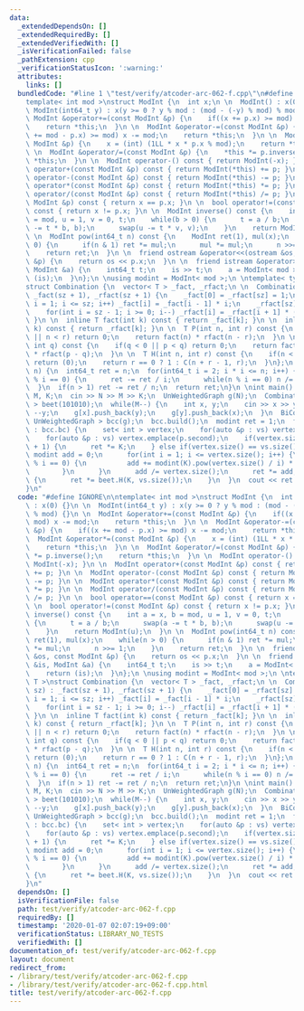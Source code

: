 ```yaml
---
data:
  _extendedDependsOn: []
  _extendedRequiredBy: []
  _extendedVerifiedWith: []
  _isVerificationFailed: false
  _pathExtension: cpp
  _verificationStatusIcon: ':warning:'
  attributes:
    links: []
  bundledCode: "#line 1 \"test/verify/atcoder-arc-062-f.cpp\"\n#define IGNORE\n\n\
    template< int mod >\nstruct ModInt {\n  int x;\n \n  ModInt() : x(0) {}\n \n \
    \ ModInt(int64_t y) : x(y >= 0 ? y % mod : (mod - (-y) % mod) % mod) {}\n \n \
    \ ModInt &operator+=(const ModInt &p) {\n    if((x += p.x) >= mod) x -= mod;\n\
    \    return *this;\n  }\n \n  ModInt &operator-=(const ModInt &p) {\n    if((x\
    \ += mod - p.x) >= mod) x -= mod;\n    return *this;\n  }\n \n  ModInt &operator*=(const\
    \ ModInt &p) {\n    x = (int) (1LL * x * p.x % mod);\n    return *this;\n  }\n\
    \ \n  ModInt &operator/=(const ModInt &p) {\n    *this *= p.inverse();\n    return\
    \ *this;\n  }\n \n  ModInt operator-() const { return ModInt(-x); }\n \n  ModInt\
    \ operator+(const ModInt &p) const { return ModInt(*this) += p; }\n \n  ModInt\
    \ operator-(const ModInt &p) const { return ModInt(*this) -= p; }\n \n  ModInt\
    \ operator*(const ModInt &p) const { return ModInt(*this) *= p; }\n \n  ModInt\
    \ operator/(const ModInt &p) const { return ModInt(*this) /= p; }\n \n  bool operator==(const\
    \ ModInt &p) const { return x == p.x; }\n \n  bool operator!=(const ModInt &p)\
    \ const { return x != p.x; }\n \n  ModInt inverse() const {\n    int a = x, b\
    \ = mod, u = 1, v = 0, t;\n    while(b > 0) {\n      t = a / b;\n      swap(a\
    \ -= t * b, b);\n      swap(u -= t * v, v);\n    }\n    return ModInt(u);\n  }\n\
    \ \n  ModInt pow(int64_t n) const {\n    ModInt ret(1), mul(x);\n    while(n >\
    \ 0) {\n      if(n & 1) ret *= mul;\n      mul *= mul;\n      n >>= 1;\n    }\n\
    \    return ret;\n  }\n \n  friend ostream &operator<<(ostream &os, const ModInt\
    \ &p) {\n    return os << p.x;\n  }\n \n  friend istream &operator>>(istream &is,\
    \ ModInt &a) {\n    int64_t t;\n    is >> t;\n    a = ModInt< mod >(t);\n    return\
    \ (is);\n  }\n};\n \nusing modint = ModInt< mod >;\n \ntemplate< typename T >\n\
    struct Combination {\n  vector< T > _fact, _rfact;\n \n  Combination(int sz) :\
    \ _fact(sz + 1), _rfact(sz + 1) {\n    _fact[0] = _rfact[sz] = 1;\n    for(int\
    \ i = 1; i <= sz; i++) _fact[i] = _fact[i - 1] * i;\n    _rfact[sz] /= _fact[sz];\n\
    \    for(int i = sz - 1; i >= 0; i--) _rfact[i] = _rfact[i + 1] * (i + 1);\n \
    \ }\n \n  inline T fact(int k) const { return _fact[k]; }\n \n  inline T rfact(int\
    \ k) const { return _rfact[k]; }\n \n  T P(int n, int r) const {\n    if(r < 0\
    \ || n < r) return 0;\n    return fact(n) * rfact(n - r);\n  }\n \n  T C(int p,\
    \ int q) const {\n    if(q < 0 || p < q) return 0;\n    return fact(p) * rfact(q)\
    \ * rfact(p - q);\n  }\n \n  T H(int n, int r) const {\n    if(n < 0 || r < 0)\
    \ return (0);\n    return r == 0 ? 1 : C(n + r - 1, r);\n  }\n};\n \nint64_t euler_phi(int64_t\
    \ n) {\n  int64_t ret = n;\n  for(int64_t i = 2; i * i <= n; i++) {\n    if(n\
    \ % i == 0) {\n      ret -= ret / i;\n      while(n % i == 0) n /= i;\n    }\n\
    \  }\n  if(n > 1) ret -= ret / n;\n  return ret;\n}\n \nint main() {\n  int N,\
    \ M, K;\n  cin >> N >> M >> K;\n  UnWeightedGraph g(N);\n  Combination< modint\
    \ > beet(101010);\n  while(M--) {\n    int x, y;\n    cin >> x >> y;\n    --x,\
    \ --y;\n    g[x].push_back(y);\n    g[y].push_back(x);\n  }\n  BiConnectedComponents<\
    \ UnWeightedGraph > bcc(g);\n  bcc.build();\n  modint ret = 1;\n  for(auto &vs\
    \ : bcc.bc) {\n    set< int > vertex;\n    for(auto &p : vs) vertex.emplace(p.first);\n\
    \    for(auto &p : vs) vertex.emplace(p.second);\n    if(vertex.size() == vs.size()\
    \ + 1) {\n      ret *= K;\n    } else if(vertex.size() == vs.size()) {\n     \
    \ modint add = 0;\n      for(int i = 1; i <= vertex.size(); i++) {\n        if(vertex.size()\
    \ % i == 0) {\n          add += modint(K).pow(vertex.size() / i) * euler_phi(i);\n\
    \        }\n      }\n      add /= vertex.size();\n      ret *= add;\n    } else\
    \ {\n      ret *= beet.H(K, vs.size());\n    }\n  }\n  cout << ret << endl;\n\
    }\n"
  code: "#define IGNORE\n\ntemplate< int mod >\nstruct ModInt {\n  int x;\n \n  ModInt()\
    \ : x(0) {}\n \n  ModInt(int64_t y) : x(y >= 0 ? y % mod : (mod - (-y) % mod)\
    \ % mod) {}\n \n  ModInt &operator+=(const ModInt &p) {\n    if((x += p.x) >=\
    \ mod) x -= mod;\n    return *this;\n  }\n \n  ModInt &operator-=(const ModInt\
    \ &p) {\n    if((x += mod - p.x) >= mod) x -= mod;\n    return *this;\n  }\n \n\
    \  ModInt &operator*=(const ModInt &p) {\n    x = (int) (1LL * x * p.x % mod);\n\
    \    return *this;\n  }\n \n  ModInt &operator/=(const ModInt &p) {\n    *this\
    \ *= p.inverse();\n    return *this;\n  }\n \n  ModInt operator-() const { return\
    \ ModInt(-x); }\n \n  ModInt operator+(const ModInt &p) const { return ModInt(*this)\
    \ += p; }\n \n  ModInt operator-(const ModInt &p) const { return ModInt(*this)\
    \ -= p; }\n \n  ModInt operator*(const ModInt &p) const { return ModInt(*this)\
    \ *= p; }\n \n  ModInt operator/(const ModInt &p) const { return ModInt(*this)\
    \ /= p; }\n \n  bool operator==(const ModInt &p) const { return x == p.x; }\n\
    \ \n  bool operator!=(const ModInt &p) const { return x != p.x; }\n \n  ModInt\
    \ inverse() const {\n    int a = x, b = mod, u = 1, v = 0, t;\n    while(b > 0)\
    \ {\n      t = a / b;\n      swap(a -= t * b, b);\n      swap(u -= t * v, v);\n\
    \    }\n    return ModInt(u);\n  }\n \n  ModInt pow(int64_t n) const {\n    ModInt\
    \ ret(1), mul(x);\n    while(n > 0) {\n      if(n & 1) ret *= mul;\n      mul\
    \ *= mul;\n      n >>= 1;\n    }\n    return ret;\n  }\n \n  friend ostream &operator<<(ostream\
    \ &os, const ModInt &p) {\n    return os << p.x;\n  }\n \n  friend istream &operator>>(istream\
    \ &is, ModInt &a) {\n    int64_t t;\n    is >> t;\n    a = ModInt< mod >(t);\n\
    \    return (is);\n  }\n};\n \nusing modint = ModInt< mod >;\n \ntemplate< typename\
    \ T >\nstruct Combination {\n  vector< T > _fact, _rfact;\n \n  Combination(int\
    \ sz) : _fact(sz + 1), _rfact(sz + 1) {\n    _fact[0] = _rfact[sz] = 1;\n    for(int\
    \ i = 1; i <= sz; i++) _fact[i] = _fact[i - 1] * i;\n    _rfact[sz] /= _fact[sz];\n\
    \    for(int i = sz - 1; i >= 0; i--) _rfact[i] = _rfact[i + 1] * (i + 1);\n \
    \ }\n \n  inline T fact(int k) const { return _fact[k]; }\n \n  inline T rfact(int\
    \ k) const { return _rfact[k]; }\n \n  T P(int n, int r) const {\n    if(r < 0\
    \ || n < r) return 0;\n    return fact(n) * rfact(n - r);\n  }\n \n  T C(int p,\
    \ int q) const {\n    if(q < 0 || p < q) return 0;\n    return fact(p) * rfact(q)\
    \ * rfact(p - q);\n  }\n \n  T H(int n, int r) const {\n    if(n < 0 || r < 0)\
    \ return (0);\n    return r == 0 ? 1 : C(n + r - 1, r);\n  }\n};\n \nint64_t euler_phi(int64_t\
    \ n) {\n  int64_t ret = n;\n  for(int64_t i = 2; i * i <= n; i++) {\n    if(n\
    \ % i == 0) {\n      ret -= ret / i;\n      while(n % i == 0) n /= i;\n    }\n\
    \  }\n  if(n > 1) ret -= ret / n;\n  return ret;\n}\n \nint main() {\n  int N,\
    \ M, K;\n  cin >> N >> M >> K;\n  UnWeightedGraph g(N);\n  Combination< modint\
    \ > beet(101010);\n  while(M--) {\n    int x, y;\n    cin >> x >> y;\n    --x,\
    \ --y;\n    g[x].push_back(y);\n    g[y].push_back(x);\n  }\n  BiConnectedComponents<\
    \ UnWeightedGraph > bcc(g);\n  bcc.build();\n  modint ret = 1;\n  for(auto &vs\
    \ : bcc.bc) {\n    set< int > vertex;\n    for(auto &p : vs) vertex.emplace(p.first);\n\
    \    for(auto &p : vs) vertex.emplace(p.second);\n    if(vertex.size() == vs.size()\
    \ + 1) {\n      ret *= K;\n    } else if(vertex.size() == vs.size()) {\n     \
    \ modint add = 0;\n      for(int i = 1; i <= vertex.size(); i++) {\n        if(vertex.size()\
    \ % i == 0) {\n          add += modint(K).pow(vertex.size() / i) * euler_phi(i);\n\
    \        }\n      }\n      add /= vertex.size();\n      ret *= add;\n    } else\
    \ {\n      ret *= beet.H(K, vs.size());\n    }\n  }\n  cout << ret << endl;\n\
    }\n"
  dependsOn: []
  isVerificationFile: false
  path: test/verify/atcoder-arc-062-f.cpp
  requiredBy: []
  timestamp: '2020-01-07 02:07:19+09:00'
  verificationStatus: LIBRARY_NO_TESTS
  verifiedWith: []
documentation_of: test/verify/atcoder-arc-062-f.cpp
layout: document
redirect_from:
- /library/test/verify/atcoder-arc-062-f.cpp
- /library/test/verify/atcoder-arc-062-f.cpp.html
title: test/verify/atcoder-arc-062-f.cpp
---
```

